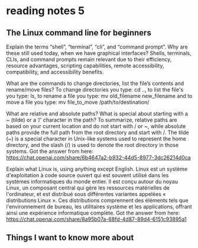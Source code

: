 # reading notes 5

## The Linux command line for beginners

Explain the terms “shell”, “terminal”, “cli”, and “command prompt”. Why are these still used today, when we have graphical interfaces?
Shells, terminals, CLIs, and command prompts remain relevant due to their efficiency, resource advantages, scripting capabilities, remote accessibility, compatibility, and accessibility benefits.

What are the commands to change directories, list the file’s contents and rename/move files?
To change directories you type: cd .., to list the file's you type: ls, to rename a file you type: mv old_filename new_filename and to move a file you type: mv file_to_move /path/to/destination/

What are relative and absolute paths? What is special about starting with a ~ (tilde) or a ‘/’ character in the path?
To summarize, relative paths are based on your current location and do not start with / or ~, while absolute paths provide the full path from the root directory and start with /. The tilde (~) is a special character in Unix-like systems used to represent the home directory, and the slash (/) is used to denote the root directory in those systems. Got the answer from here: https://chat.openai.com/share/6b4647a2-b932-44d5-8977-3dc26214d0ca

Explain what Linux is, using anything except English.
Linux est un système d'exploitation à code source ouvert qui est souvent utilisé dans les systèmes informatiques du monde entier. Il est conçu autour du noyau Linux, un composant central qui gère les ressources matérielles de l'ordinateur, et est distribué sous différentes variantes appelées « distributions Linux ». Ces distributions comprennent des éléments tels que l'environnement de bureau, les utilitaires système et les applications, offrant ainsi une expérience informatique complète. Got the answer from here: https://chat.openai.com/share/8a95b07a-68fd-4d87-89d4-6151c93895a1

## Things I want to know more about
